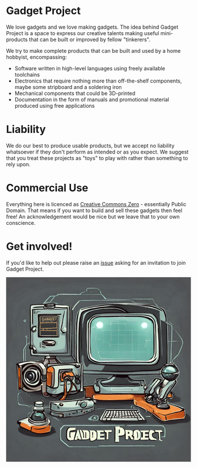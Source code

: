 # Gadget Project

We love gadgets and we love making gadgets. The idea behind Gadget Project is a space to express our creative talents making useful mini-products that can be built or improved by fellow "tinkerers".

We try to make complete products that can be built and used by a home hobbyist, encompassing:
- Software written in high-level languages using freely available toolchains
- Electronics that require nothing more than off-the-shelf components, maybe some stripboard and a soldering iron
- Mechanical components that could be 3D-printed
- Documentation in the form of manuals and promotional material produced using free applications

# Liability

We do our best to produce usable products, but we accept no liability whatsoever if they don't perform as intended or as you expect. We suggest that you treat these projects as "toys" to play with rather than something to rely upon.

# Commercial Use

Everything here is licenced as [Creative Commons Zero](https://creativecommons.org/share-your-work/public-domain/cc0) - essentially Public Domain. That means if you want to build and sell these gadgets then feel free! An acknowledgement would be nice but we leave that to your own conscience.

# Get involved!

If you'd like to help out please raise an [issue](https://github.com/gadgetproject/.github/issues/new/choose) asking for an invitation to join Gadget Project.

<img src="../Gadget%20Project%20logo.png"/>
